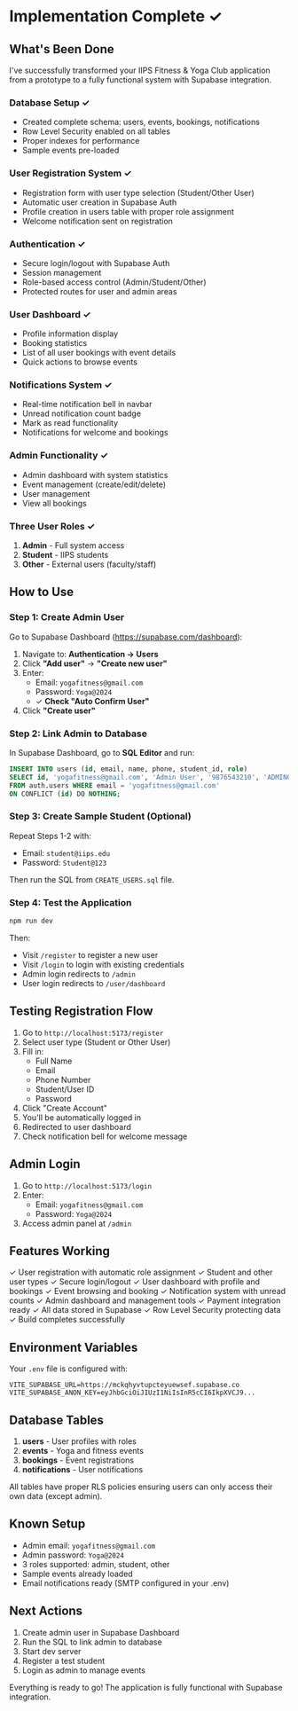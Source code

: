 # Implementation Complete ✓

## What's Been Done

I've successfully transformed your IIPS Fitness & Yoga Club application from a prototype to a fully functional system with Supabase integration.

### Database Setup ✓
- Created complete schema: users, events, bookings, notifications
- Row Level Security enabled on all tables
- Proper indexes for performance
- Sample events pre-loaded

### User Registration System ✓
- Registration form with user type selection (Student/Other User)
- Automatic user creation in Supabase Auth
- Profile creation in users table with proper role assignment
- Welcome notification sent on registration

### Authentication ✓
- Secure login/logout with Supabase Auth
- Session management
- Role-based access control (Admin/Student/Other)
- Protected routes for user and admin areas

### User Dashboard ✓
- Profile information display
- Booking statistics
- List of all user bookings with event details
- Quick actions to browse events

### Notifications System ✓
- Real-time notification bell in navbar
- Unread notification count badge
- Mark as read functionality
- Notifications for welcome and bookings

### Admin Functionality ✓
- Admin dashboard with system statistics
- Event management (create/edit/delete)
- User management
- View all bookings

### Three User Roles ✓
1. **Admin** - Full system access
2. **Student** - IIPS students
3. **Other** - External users (faculty/staff)

## How to Use

### Step 1: Create Admin User

Go to Supabase Dashboard (https://supabase.com/dashboard):

1. Navigate to: **Authentication → Users**
2. Click **"Add user"** → **"Create new user"**
3. Enter:
   - Email: `yogafitness@gmail.com`
   - Password: `Yoga@2024`
   - ✓ **Check "Auto Confirm User"**
4. Click **"Create user"**

### Step 2: Link Admin to Database

In Supabase Dashboard, go to **SQL Editor** and run:

```sql
INSERT INTO users (id, email, name, phone, student_id, role)
SELECT id, 'yogafitness@gmail.com', 'Admin User', '9876543210', 'ADMIN001', 'admin'
FROM auth.users WHERE email = 'yogafitness@gmail.com'
ON CONFLICT (id) DO NOTHING;
```

### Step 3: Create Sample Student (Optional)

Repeat Steps 1-2 with:
- Email: `student@iips.edu`
- Password: `Student@123`

Then run the SQL from `CREATE_USERS.sql` file.

### Step 4: Test the Application

```bash
npm run dev
```

Then:
- Visit `/register` to register a new user
- Visit `/login` to login with existing credentials
- Admin login redirects to `/admin`
- User login redirects to `/user/dashboard`

## Testing Registration Flow

1. Go to `http://localhost:5173/register`
2. Select user type (Student or Other User)
3. Fill in:
   - Full Name
   - Email
   - Phone Number
   - Student/User ID
   - Password
4. Click "Create Account"
5. You'll be automatically logged in
6. Redirected to user dashboard
7. Check notification bell for welcome message

## Admin Login

1. Go to `http://localhost:5173/login`
2. Enter:
   - Email: `yogafitness@gmail.com`
   - Password: `Yoga@2024`
3. Access admin panel at `/admin`

## Features Working

✓ User registration with automatic role assignment
✓ Student and other user types
✓ Secure login/logout
✓ User dashboard with profile and bookings
✓ Event browsing and booking
✓ Notification system with unread counts
✓ Admin dashboard and management tools
✓ Payment integration ready
✓ All data stored in Supabase
✓ Row Level Security protecting data
✓ Build completes successfully

## Environment Variables

Your `.env` file is configured with:
```
VITE_SUPABASE_URL=https://mckqhyvtupcteyuewsef.supabase.co
VITE_SUPABASE_ANON_KEY=eyJhbGciOiJIUzI1NiIsInR5cCI6IkpXVCJ9...
```

## Database Tables

1. **users** - User profiles with roles
2. **events** - Yoga and fitness events
3. **bookings** - Event registrations
4. **notifications** - User notifications

All tables have proper RLS policies ensuring users can only access their own data (except admin).

## Known Setup

- Admin email: `yogafitness@gmail.com`
- Admin password: `Yoga@2024`
- 3 roles supported: admin, student, other
- Sample events already loaded
- Email notifications ready (SMTP configured in your .env)

## Next Actions

1. Create admin user in Supabase Dashboard
2. Run the SQL to link admin to database
3. Start dev server
4. Register a test student
5. Login as admin to manage events

Everything is ready to go! The application is fully functional with Supabase integration.
